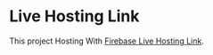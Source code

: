 # Live Hosting Link

This project Hosting With [Firebase Live Hosting Link](https://genius-car-services-d0efa.web.app/).



